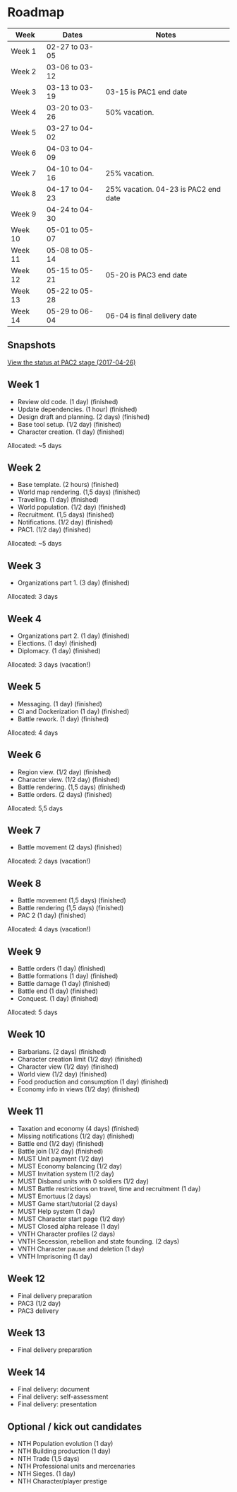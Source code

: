 # Roadmap

Week    | Dates          |  Notes
------- | -------------- | -----
Week 1  | 02-27 to 03-05 |
Week 2  | 03-06 to 03-12 |
Week 3  | 03-13 to 03-19 | 03-15 is PAC1 end date
Week 4  | 03-20 to 03-26 | 50% vacation.
Week 5  | 03-27 to 04-02 |
Week 6  | 04-03 to 04-09 |
Week 7  | 04-10 to 04-16 | 25% vacation.
Week 8  | 04-17 to 04-23 | 25% vacation. 04-23 is PAC2 end date
Week 9  | 04-24 to 04-30 |
Week 10 | 05-01 to 05-07 |
Week 11 | 05-08 to 05-14 |
Week 12 | 05-15 to 05-21 | 05-20 is PAC3 end date
Week 13 | 05-22 to 05-28 | 
Week 14 | 05-29 to 06-04 | 06-04 is final delivery date

## Snapshots

[View the status at PAC2 stage (2017-04-26)](https://github.com/jardiacaj/finem_imperii/blob/master/docs/5-PAC2.md)

## Week 1

 - Review old code. (1 day) (finished)
 - Update dependencies. (1 hour) (finished)
 - Design draft and planning. (2 days) (finished)
 - Base tool setup. (1/2 day) (finished)
 - Character creation. (1 day) (finished)

Allocated: ~5 days

## Week 2

 - Base template. (2 hours) (finished)
 - World map rendering. (1,5 days) (finished)
 - Travelling. (1 day) (finished)
 - World population. (1/2 day) (finished)
 - Recruitment. (1,5 days) (finished)
 - Notifications. (1/2 day) (finished)
 - PAC1. (1/2 day) (finished)

Allocated: ~5 days

## Week 3

 - Organizations part 1. (3 day) (finished)

Allocated: 3 days

## Week 4

 - Organizations part 2. (1 day) (finished)
 - Elections. (1 day) (finished)
 - Diplomacy. (1 day) (finished)

Allocated: 3 days (vacation!)

## Week 5

 - Messaging. (1 day) (finished)
 - CI and Dockerization (1 day) (finished)
 - Battle rework. (1 day) (finished)

Allocated: 4 days
 
## Week 6

 - Region view. (1/2 day) (finished)
 - Character view. (1/2 day) (finished)
 - Battle rendering. (1,5 days) (finished)
 - Battle orders. (2 days) (finished)

Allocated: 5,5 days

## Week 7 

 - Battle movement (2 days) (finished)
 
Allocated: 2 days (vacation!)
 
## Week 8

 - Battle movement (1,5 days) (finished)
 - Battle rendering (1,5 days) (finished)
 - PAC 2 (1 day) (finished)

Allocated: 4 days (vacation!)

## Week 9

 - Battle orders (1 day) (finished)
 - Battle formations (1 day) (finished)
 - Battle damage (1 day) (finished)
 - Battle end (1 day) (finished)
 - Conquest. (1 day) (finished)

Allocated: 5 days

## Week 10

 - Barbarians. (2 days) (finished)
 - Character creation limit (1/2 day) (finished)
 - Character view (1/2 day) (finished)
 - World view (1/2 day) (finished)
 - Food production and consumption (1 day) (finished)
 - Economy info in views (1/2 day) (finished)

## Week 11

 - Taxation and economy (4 days) (finished)
 - Missing notifications (1/2 day) (finished)
 - Battle end (1/2 day) (finished)
 - Battle join (1/2 day) (finished)
 - MUST Unit payment (1/2 day)
 - MUST Economy balancing (1/2 day)
 - MUST Invitation system (1/2 day)
 - MUST Disband units with 0 soldiers (1/2 day)
 - MUST Battle restrictions on travel, time and recruitment (1 day)
 - MUST Emortuus (2 days)
 - MUST Game start/tutorial (2 days)
 - MUST Help system (1 day)
 - MUST Character start page (1/2 day)
 - MUST Closed alpha release (1 day)
 - VNTH Character profiles (2 days)
 - VNTH Secession, rebellion and state founding. (2 days)
 - VNTH Character pause and deletion (1 day)
 - VNTH Imprisoning (1 day)

## Week 12

 - Final delivery preparation
 - PAC3 (1/2 day)
 - PAC3 delivery
 
## Week 13

 - Final delivery preparation
 
## Week 14

 - Final delivery: document
 - Final delivery: self-assessment
 - Final delivery: presentation

## Optional / kick out candidates

 - NTH Population evolution (1 day)
 - NTH Building production (1 day)
 - NTH Trade (1,5 days)
 - NTH Professional units and mercenaries
 - NTH Sieges. (1 day)
 - NTH Character/player prestige

